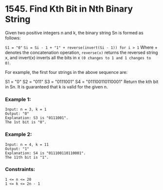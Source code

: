 # 1545. Find Kth Bit in Nth Binary String

Given two positive integers n and k, the binary string Sn is formed as follows:

`S1 = "0"`
`Si = Si - 1 + "1" + reverse(invert(Si - 1)) for i > 1`
Where + denotes the concatenation operation, `reverse(x)` returns the reversed string x, and invert(x) inverts all the bits in x `(0 changes to 1 and 1 changes to 0)`.

For example, the first four strings in the above sequence are:

S1 = "0"
S2 = "011"
S3 = "0111001"
S4 = "011100110110001"
Return the kth bit in Sn. It is guaranteed that k is valid for the given n.

 

### Example 1:
```
Input: n = 3, k = 1
Output: "0"
Explanation: S3 is "0111001".
The 1st bit is "0".
```
### Example 2:
```
Input: n = 4, k = 11
Output: "1"
Explanation: S4 is "011100110110001".
The 11th bit is "1".
```

### Constraints:
```
1 <= n <= 20
1 <= k <= 2n - 1
```
